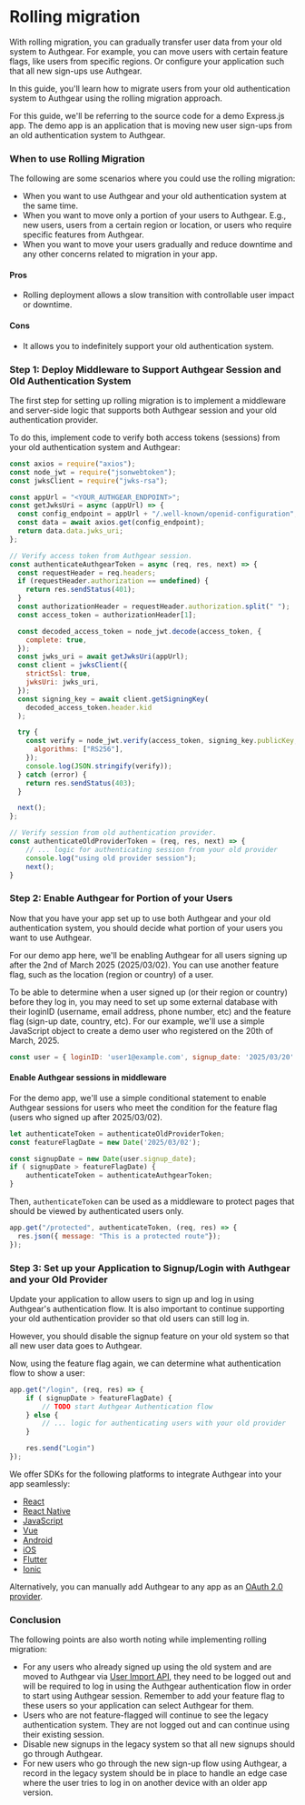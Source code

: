 # Rolling migration

With rolling migration, you can gradually transfer user data from your old system to Authgear. For example, you can move users with certain feature flags, like users from specific regions. Or configure your application such that all new sign-ups use Authgear.

In this guide, you'll learn how to migrate users from your old authentication system to Authgear using the rolling migration approach.

For this guide, we'll be referring to the source code for a demo Express.js app. The demo app is an application that is moving new user sign-ups from an old authentication system to Authgear.

### When to use Rolling Migration

The following are some scenarios where you could use the rolling migration:

* When you want to use Authgear and your old authentication system at the same time.
* When you want to move only a portion of your users to Authgear. E.g., new users, users from a certain region or location, or users who require specific features from Authgear.
* When you want to move your users gradually and reduce downtime and any other concerns related to migration in your app.

#### **Pros**

* Rolling deployment allows a slow transition with controllable user impact or downtime.

#### **Cons**

* It allows you to indefinitely support your old authentication system.

### Step 1: Deploy Middleware to Support Authgear Session and Old Authentication System

The first step for setting up rolling migration is to implement a middleware and server-side logic that supports both Authgear session and your old authentication provider.&#x20;

To do this, implement code to verify both access tokens (sessions) from your old authentication system and Authgear:

```javascript
const axios = require("axios");
const node_jwt = require("jsonwebtoken");
const jwksClient = require("jwks-rsa");

const appUrl = "<YOUR_AUTHGEAR_ENDPOINT>";
const getJwksUri = async (appUrl) => {
  const config_endpoint = appUrl + "/.well-known/openid-configuration";
  const data = await axios.get(config_endpoint);
  return data.data.jwks_uri;
};

// Verify access token from Authgear session.
const authenticateAuthgearToken = async (req, res, next) => {
  const requestHeader = req.headers;
  if (requestHeader.authorization == undefined) {
    return res.sendStatus(401);
  }
  const authorizationHeader = requestHeader.authorization.split(" ");
  const access_token = authorizationHeader[1];

  const decoded_access_token = node_jwt.decode(access_token, {
    complete: true,
  });
  const jwks_uri = await getJwksUri(appUrl);
  const client = jwksClient({
    strictSsl: true,
    jwksUri: jwks_uri,
  });
  const signing_key = await client.getSigningKey(
    decoded_access_token.header.kid
  );

  try {
    const verify = node_jwt.verify(access_token, signing_key.publicKey, {
      algorithms: ["RS256"],
    });
    console.log(JSON.stringify(verify));
  } catch (error) {
    return res.sendStatus(403);
  }

  next();
};

// Verify session from old authentication provider.
const authenticateOldProviderToken = (req, res, next) => {
    // ... logic for authenticating session from your old provider
    console.log("using old provider session");
    next();
}

```

### Step 2: Enable Authgear for Portion of your Users

Now that you have your app set up to use both Authgear and your old authentication system, you should decide what portion of your users you want to use Authgear.&#x20;

For our demo app here, we'll be enabling Authgear for all users signing up after the 2nd of March 2025 (2025/03/02). You can use another feature flag, such as the location (region or country) of a user.

To be able to determine when a user signed up (or their region or country) before they log in, you may need to set up some external database with their loginID (username, email address, phone number, etc) and the feature flag (sign-up date, country, etc). For our example, we'll use a simple JavaScript object to create a demo user who registered on the 20th of March, 2025.&#x20;

```javascript
const user = { loginID: 'user1@example.com', signup_date: '2025/03/20' };
```

#### Enable Authgear sessions in middleware

For the demo app, we'll use a simple conditional statement to enable Authgear sessions for users who meet the condition for the feature flag (users who signed up after 2025/03/02).

```javascript
let authenticateToken = authenticateOldProviderToken;
const featureFlagDate = new Date('2025/03/02');

const signupDate = new Date(user.signup_date);
if ( signupDate > featureFlagDate) {
    authenticateToken = authenticateAuthgearToken;
}
```

Then, `authenticateToken` can be used as a middleware to protect pages that should be viewed by authenticated users only.

```javascript
app.get("/protected", authenticateToken, (req, res) => {
  res.json({ message: "This is a protected route"});
});
```

### Step 3: Set up your Application to Signup/Login with Authgear and your Old Provider

Update your application to allow users to sign up and log in using Authgear's authentication flow. It is also important to continue supporting your old authentication provider so that old users can still log in.&#x20;

However, you should disable the signup feature on your old system so that all new user data goes to Authgear.

Now, using the feature flag again, we can determine what authentication flow to show a user:

```javascript
app.get("/login", (req, res) => {
    if ( signupDate > featureFlagDate) {
        // TODO start Authgear Authentication flow
    } else {
        // ... logic for authenticating users with your old provider
    }

    res.send("Login")
});
```

We offer SDKs for the following platforms to integrate Authgear into your app seamlessly:

* [React](https://docs.authgear.com/get-started/single-page-app/react)
* [React Native](https://docs.authgear.com/get-started/native-mobile-app/react-native)
* [JavaScript](https://docs.authgear.com/get-started/single-page-app/website)
* [Vue](https://docs.authgear.com/get-started/single-page-app/vue)
* [Android](https://docs.authgear.com/get-started/native-mobile-app/android)
* [iOS](https://docs.authgear.com/get-started/native-mobile-app/ios)
* [Flutter](https://docs.authgear.com/get-started/native-mobile-app/flutter)
* [Ionic](https://docs.authgear.com/get-started/native-mobile-app/ionic-sdk)

Alternatively, you can manually add Authgear to any app as an [OAuth 2.0 provider](https://docs.authgear.com/get-started/regular-web-app).

### Conclusion

The following points are also worth noting while implementing rolling migration:

* For any users who already signed up using the old system and are moved to Authgear via [User Import API](https://docs.authgear.com/reference/apis/user-import-api), they need to be logged out and will be required to log in using the Authgear authentication flow in order to start using Authgear session. Remember to add your feature flag to these users so your application can select Authgear for them.
* Users who are not feature-flagged will continue to see the legacy authentication system. They are not logged out and can continue using their existing session.
* Disable new signups in the legacy system so that all new signups should go through Authgear.
* For new users who go through the new sign-up flow using Authgear, a record in the legacy system should be in place to handle an edge case where the user tries to log in on another device with an older app version.
